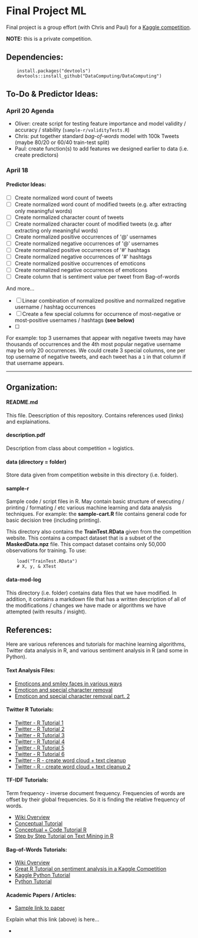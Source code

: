 # Final Project ML

Final project is a group effort (with Chris and Paul) for a [Kaggle competition](https://inclass.kaggle.com/c/tweetersentiment).

<strong>NOTE:</strong> this is a private competition.

## Dependencies:

```
    install.packages("devtools")
    devtools::install_github("DataComputing/DataComputing")
```

## To-Do & Predictor Ideas:

### April 20 Agenda

* Oliver: create script for testing feature importance and model validity / accuracy / stability (<code>sample-r/validityTests.R</code>)
* Chris: put together standard _bag-of-words_ model with 100k Tweets (maybe 80/20 or 60/40 train-test split)
* Paul: create function(s) to add features we designed earlier to data (i.e. create predictors) 

### April 18

#### Predictor Ideas:

- [ ] Create normalized word count of tweets
- [ ] Create normalized word count of modified tweets (e.g. after extracting only meaningful words)
- [ ] Create normalized character count of tweets
- [ ] Create normalized character count of modified tweets (e.g. after extracting only meaningful words)
- [ ] Create normalized positive occurrences of '@' usernames
- [ ] Create normalized negative occurrences of '@' usernames
- [ ] Create normalized positive occurrences of '#' hashtags
- [ ] Create normalized negative occurrences of '#' hashtags
- [ ] Create normalized positive occurrences of emoticons
- [ ] Create normalized negative occurrences of emoticons
- [ ] Create column that is sentiment value per tweet from Bag-of-words

And more...
- [ ] Linear combination of normalized positive and normalized negative username / hashtag occurrences
- [ ] Create a few special columns for occurrence of most-negative or most-positive usernames / hashtags <strong>(see below)</strong>
- [ ]

For example: top 3 usernames that appear with negative tweets may have thousands of occurrences and the 4th most popular negative username may be only 20 occurrences. We could create 3 special columns, one per top username of negative tweets, and each tweet has a <code>1</code> in that column if that username appears.

<hr>

## Organization:

#### README.md

This file. Deescription of this repository. Contains references used (links) and explainations.

#### description.pdf

Description from class about competition = logistics.

#### data (directory = folder)

Store data given from competition website in this directory (i.e. folder).

#### sample-r

Sample code / script files in R. May contain basic structure of executing / printing / formating / etc various machine learning and data analysis techniques. For example: the <strong>sample-cart.R</strong> file contains general code for basic decision tree (including printing).

This directory also contains the <strong>TrainTest.RData</strong> given from the competition website. This contains a compact dataset that is a subset of the <strong>MaskedData.npz</strong> file. This compact dataset contains only 50,000 observations for training. To use:

```
    load("TrainTest.RData")
    # X, y, & XTest
```

#### data-mod-log

This directory (i.e. folder) contains data files that we have modified. In addition, it contains a markdown file that has a written description of all of the modifications / changes we have made or algorithms we have attempted (with results / insight).

## References:

Here are various references and tutorials for machine learning algorithms, Twitter data analysis in R, and various sentiment analysis in R (and some in Python).

#### Text Analysis Files:

* [Emoticons and smiley faces in various ways](https://gist.github.com/endolith/157796#file-single-character-faces-txt-L98)
* [Emoticon and special character removal](http://stackoverflow.com/questions/12807176/php-writing-a-simple-removeemoji-function)
* [Emoticon and special character removal part. 2](http://stackoverflow.com/questions/12013341/removing-characters-of-a-specific-unicode-range-from-a-string)

#### Twitter R Tutorials:

* [Twitter - R Tutorial 1](http://www.r-bloggers.com/analyze-twitter-data-using-r/)
* [Twitter - R Tutorial 2](https://sivaanalytics.wordpress.com/2013/10/10/sentiment-analysis-on-twitter-data-using-r-part-i/)
* [Twitter - R Tutorial 3](https://www.cdata.com/kb/tech/twitter-odbc-r.rst)
* [Twitter - R Tutorial 4](http://www.r-bloggers.com/getting-started-with-twitter-analysis-in-r/)
* [Twitter - R Tutorial 5](http://www.inside-r.org/howto/mining-twitter-airline-consumer-sentiment)
* [Twitter - R Tutorial 6](https://silviaplanella.wordpress.com/2014/12/31/sentiment-analysis-twitter-and-r/)
* [Twitter - R - create word cloud + text cleanup](https://www.credera.com/blog/business-intelligence/twitter-analytics-using-r-part-2-create-word-cloud/)
* [Twitter - R - create word cloud + text cleanup 2](https://sites.google.com/site/miningtwitter/questions/talking-about/given-users)

#### TF-IDF Tutorials:

Term frequency - inverse document frequency. Frequencies of words are offset by their global frequencies. So it is finding the relative frequency of words.

* [Wiki Overview](https://en.wikipedia.org/wiki/Tf%E2%80%93idf)
* [Conceptual Tutorial](http://www.tfidf.com/)
* [Conceptual + Code Tutorial R](http://www.r-bloggers.com/build-a-search-engine-in-20-minutes-or-less/)
* [Step by Step Tutorial on Text Mining in R](http://www.slideshare.net/whitish/textmining-with-r)

#### Bag-of-Words Tutorials:

* [Wiki Overview](https://en.wikipedia.org/wiki/Bag-of-words_model)
* [Great R Tutorial on sentiment analysis in a Kaggle Competition](https://drive.google.com/file/d/0B_sqyEYBKc1wVm4xN0NvQlJlNWc/view)
* [Kaggle Python Tutorial](https://www.kaggle.com/c/word2vec-nlp-tutorial/details/part-1-for-beginners-bag-of-words)
* [Python Tutorial](http://fastml.com/classifying-text-with-bag-of-words-a-tutorial/)

#### Academic Papers / Articles:

* [Sample link to paper](http://)

Explain what this link (above) is here...

*
